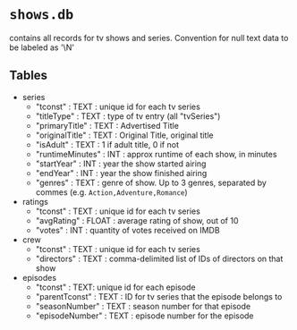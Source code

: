 # `shows.db`
contains all records for tv shows and series. Convention for null text data to be labeled as '\N'
## Tables
- series
  - "tconst" : TEXT : unique id for each tv series
  - "titleType" : TEXT : type of tv entry (all "tvSeries")
  - "primaryTitle" : TEXT : Advertised Title
  - "originalTitle" : TEXT : Original Title, original title
  - "isAdult" : TEXT : 1 if adult title, 0 if not
  - "runtimeMinutes" : INT : approx runtime of each show, in minutes
  - "startYear" : INT : year the show started airing
  - "endYear" : INT : year the show finished airing
  - "genres" : TEXT : genre of show. Up to 3 genres, separated by commes (e.g. `Action,Adventure,Romance`)
- ratings
  - "tconst" : TEXT : unique id for each tv series
  - "avgRating" : FLOAT : average rating of show, out of 10
  - "votes" : INT : quantity of votes received on IMDB
- crew
  - "tconst" : TEXT : unique id for each tv series
  - "directors" : TEXT : comma-delimited list of IDs of directors on that show
- episodes
  - "tconst" : TEXT: unique id for each episode
  - "parentTconst" : TEXT : ID for tv series that the episode belongs to
  - "seasonNumber" : TEXT : season number for that episode
  - "episodeNumber" : TEXT : episode number for the episode